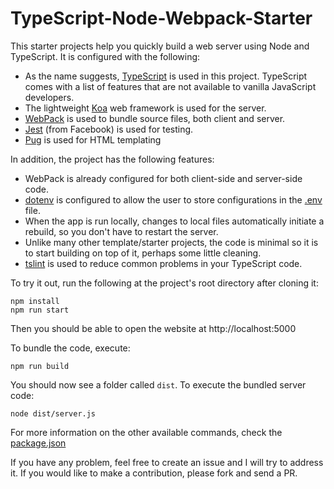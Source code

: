 # TypeScript-Node-Webpack-Starter
This starter projects help you quickly build a web server using Node and TypeScript.
It is configured with the following:

- As the name suggests, [TypeScript](https://www.typescriptlang.org/) is used in this project. TypeScript comes with a list of features that are not available to vanilla JavaScript developers.
- The lightweight [Koa](https://koajs.com/) web framework is used for the server.
- [WebPack](https://webpack.js.org/guides/) is used to bundle source files, both client and server. 
- [Jest](https://jestjs.io/) (from Facebook) is used for testing.
- [Pug](https://pugjs.org/api/getting-started.html) is used for HTML templating

In addition, the project has the following features:

- WebPack is already configured for both client-side and server-side code.
- [dotenv](https://www.npmjs.com/package/dotenv) is configured to allow the user to store configurations in the [.env](.env) file.
- When the app is run locally, changes to local files automatically initiate a rebuild, so you don't have to restart the server.
- Unlike many other template/starter projects, the code is minimal so it is to start building on top of it, perhaps some little cleaning.
- [tslint](https://palantir.github.io/tslint/) is used to reduce common problems in your TypeScript code.

To try it out, run the following at the project's root directory after cloning it:
```shell
npm install
npm run start
```
Then you should be able to open the website at http://localhost:5000

To bundle the code, execute:
```
npm run build
```
You should now see a folder called `dist`. To execute the bundled server code:
```
node dist/server.js
```

For more information on the other available commands, check the [package.json](file)

If you have any problem, feel free to create an issue and I will try to address it. If you would like to make a contribution, please fork and send a PR.

